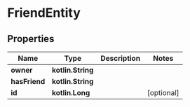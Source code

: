 
# FriendEntity

## Properties
| Name | Type | Description | Notes |
| ------------ | ------------- | ------------- | ------------- |
| **owner** | **kotlin.String** |  |  |
| **hasFriend** | **kotlin.String** |  |  |
| **id** | **kotlin.Long** |  |  [optional] |



